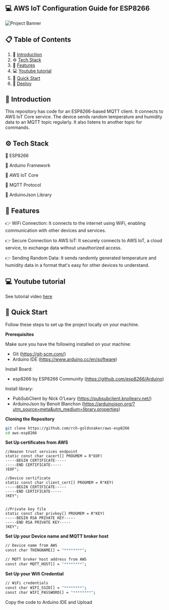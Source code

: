 ## <a name="introduction">💻 AWS IoT Configuration Guide for ESP8266</a>

<img src="https://github.com/rch-goldsnaker/aws-esp8266/blob/main//banner.png" alt="Project Banner">

## 📋 <a name="table">Table of Contents</a>

1. 🤖 [Introduction](#introduction)
2. ⚙️ [Tech Stack](#tech-stack)
3. 🔋 [Features](#features)
4. 💻 [Youtube tutorial](#youtube)
5. 🤸 [Quick Start](#quick-start)
6. 🚀 [Deploy](#deploy)
   
## <a name="introduction">🤖 Introduction</a>

This repository has code for an ESP8266-based MQTT client. It connects to AWS IoT Core service. The device sends random temperature and humidity data to an MQTT topic regularly. It also listens to another topic for commands.

## <a name="tech-stack">⚙️ Tech Stack</a>

💎 ESP8266 

💎 Arduino Framework

💎 AWS IoT Core

💎 MQTT Protocol

💎 ArduinoJson Library

## <a name="features">🔋 Features</a>

👉 WiFi Connection: It connects to the internet using WiFi, enabling communication with other devices and services.

👉 Secure Connection to AWS IoT: It securely connects to AWS IoT, a cloud service, to exchange data without unauthorized access.

👉 Sending Random Data: It sends randomly generated temperature and humidity data in a format that's easy for other devices to understand.

## <a name="youtube">💻 Youtube tutorial</a>

See tutorial video [here](https://youtu.be/-OBl3Ui-sNc?si=qvDpTz9kCGNXza1s)

## <a name="quick-start">🤸 Quick Start</a>

Follow these steps to set up the project locally on your machine.

**Prerequisites**

Make sure you have the following installed on your machine:

- Git (https://git-scm.com/)
- Arduino IDE (https://www.arduino.cc/en/software)

Install Board:
- esp8266 by ESP8266 Community (https://github.com/esp8266/Arduino)

Install library:
- PubSubClient by Nick O’Leary (https://pubsubclient.knolleary.net/)
- ArduinoJson by Benoit Blanchon (https://arduinojson.org/?utm_source=meta&utm_medium=library.properties)

**Cloning the Repository**

```bash
git clone https://github.com/rch-goldsnaker/aws-esp8266
cd aws-esp8266
```

**Set Up certificates from AWS**

```env
//Amazon trust services endpoint
static const char cacert[] PROGMEM = R"EOF(
-----BEGIN CERTIFICATE-----
-----END CERTIFICATE-----
)EOF";

//Device certificate
static const char client_cert[] PROGMEM = R"KEY(
-----BEGIN CERTIFICATE-----
-----END CERTIFICATE-----
)KEY";


//Private key file
static const char privkey[] PROGMEM = R"KEY(
-----BEGIN RSA PRIVATE KEY-----
-----END RSA PRIVATE KEY-----
)KEY";
```

**Set Up your Device name and MQTT broker host**

```bash
// Device name from AWS
const char THINGNAME[] = "********";

// MQTT broker host address from AWS
const char MQTT_HOST[] = "********";
```

**Set Up your Wifi Credential**

```bash
// WiFi credentials
const char WIFI_SSID[] = "********";
const char WIFI_PASSWORD[] = "********";
```

Copy the code to Arduino IDE and Upload
